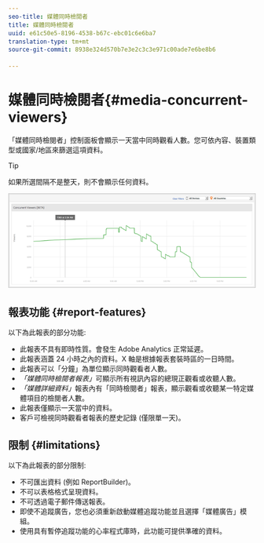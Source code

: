 ```yaml
---
seo-title: 媒體同時檢閱者
title: 媒體同時檢閱者
uuid: e61c50e5-8196-4538-b67c-ebc01c6e6ba7
translation-type: tm+mt
source-git-commit: 8938e324d570b7e3e2c3c3e971c00ade7e6be8b6

---
```



# 媒體同時檢閱者{#media-concurrent-viewers}

「媒體同時檢閱者」控制面板會顯示一天當中同時觀看人數。您可依內容、裝置類型或國家/地區來篩選這項資料。

>[!TIP]
>
>如果所選間隔不是整天，則不會顯示任何資料。

![](assets/video-concurrent-viewers.png)

## 報表功能 {#report-features}

以下為此報表的部分功能:

* 此報表不具有即時性質。會發生 Adobe Analytics 正常延遲。
* 此報表涵蓋 24 小時之內的資料。X 軸是根據報表套裝時區的一日時間。
* 此報表可以「分鐘」為單位顯示同時觀看者人數。
* *「媒體同時檢閱者報表」*&#x200B;可顯示所有視訊內容的總現正觀看或收聽人數。
* *「媒體詳細資料」*&#x200B;報表內有「同時檢閱者」報表，顯示觀看或收聽某一特定媒體項目的檢閱者人數。
* 此報表僅顯示一天當中的資料。
* 客戶可檢視同時觀看者報表的歷史記錄 (僅限單一天)。

## 限制 {#limitations}

以下為此報表的部分限制:

* 不可匯出資料 (例如 ReportBuilder)。
* 不可以表格格式呈現資料。
* 不可透過電子郵件傳送報表。
* 即使不追蹤廣告，您也必須重新啟動媒體追蹤功能並且選擇「媒體廣告」模組。
* 使用具有暫停追蹤功能的心率程式庫時，此功能可提供準確的資料。

